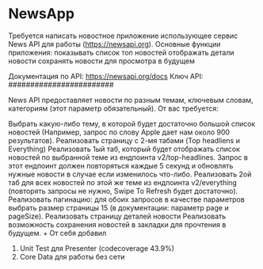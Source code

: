 # NewsApp
Требуется написать новостное приложение использующее сервис News API для работы (https://newsapi.org). Основные функции приложения: 
показывать список топ новостей
отображать детали новости
сохранять новости для просмотра в будущем

Документация по API: https://newsapi.org/docs 
Ключ API: ########################

News API предоставляет новости по разным темам, ключевым словам, категориям (этот параметр обязательный). От вас требуется:

Выбрать какую-либо тему, в которой будет достаточно большой список новостей (Например, запрос по слову Apple дает нам около 900 результатов).
Реализовать страницу с 2-мя табами (Top headliens и Everything)
Реализовать 1ый таб, который будет отображать список новостей по выбранной теме из ендпоинта v2/top-headlines. Запрос в этот ендпоинт должен повторяться каждые 5 секунд и обновлять нужные новости в случае если изменилось что-либо.
Реализовать 2ой таб для всех новостей по этой же теме из ендпоинта v2/everything (повторять запросы не нужно, Swipe To Refresh будет достаточно).
Реализовать пагинацию: для обоих запросов в качестве параметров выбрать размер страницы 15 (в документации: параметр page и pageSize).
Реализовать страницу деталей новости
Реализовать возможность сохранения новостей в закладки для прочтения в будущем.
+
От себя добавил
1) Unit Test для Presenter (codecoverage 43.9%)
2) Core Data для работы без сети
